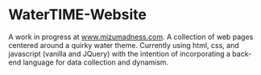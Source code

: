 # WaterTIME-Website
A work in progress at www.mizumadness.com. A collection of web pages centered around a quirky water theme. Currently using html, css, and javascript (vanilla and JQuery) with the intention of incorporating a back-end language for data collection and dynamism.
